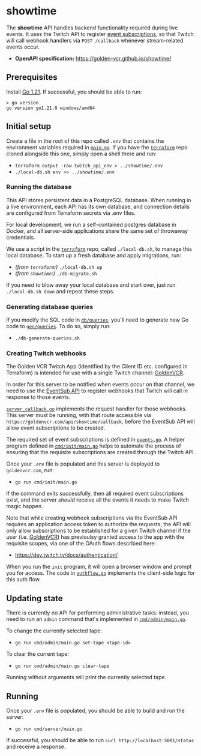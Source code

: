 # showtime

The **showtime**  API handles backend functionality required during live events. It
uses the Twitch API to register [event subscriptions](https://dev.twitch.tv/docs/eventsub/),
so that Twitch will call webhook handlers via `POST /callback` whenever stream-related
events occur.

- **OpenAPI specification:** https://golden-vcr.github.io/showtime/

## Prerequisites

Install [Go 1.21](https://go.dev/doc/install). If successful, you should be able to run:

```
> go version
go version go1.21.0 windows/amd64
```

## Initial setup

Create a file in the root of this repo called `.env` that contains the environment
variables required in [`main.go`](./cmd/server/main.go). If you have the
[`terraform`](https://github.com/golden-vcr/terraform) repo cloned alongside this one,
simply open a shell there and run:

- `terraform output -raw twitch_api_env > ../showtime/.env`
- `./local-db.sh env >> ../showtime/.env`

### Running the database

This API stores persistent data in a PostgreSQL database. When running in a live
environment, each API has its own database, and connection details are configured from
Terraform secrets via .env files.

For local development, we run a self-contained postgres database in Docker, and all
server-side applications share the same set of throwaway credentials.

We use a script in the [`terraform`](https://github.com/golden-vcr/terraform) repo,
called `./local-db.sh`, to manage this local database. To start up a fresh database and
apply migrations, run:

- _(from `terraform`:)_ `./local-db.sh up`
- _(from `showtime`:)_ `./db-migrate.sh`

If you need to blow away your local database and start over, just run
`./local-db.sh down` and repeat these steps.

### Generating database queries

If you modify the SQL code in [`db/queries`](./db/queries/), you'll need to generate
new Go code to [`gen/queries`](./gen/queries/). To do so, simply run:

- `./db-generate-queries.sh`

### Creating Twitch webhooks

The Golden VCR Twitch App (identified by the Client ID etc. configured in Terraform) is
intended for use with a single Twitch channel: [GoldenVCR](https://www.twitch.tv/goldenvcr).

In order for this server to be notified when events occur on that channel, we need to
use the [EventSub API](https://dev.twitch.tv/docs/eventsub/) to register webhooks that
Twitch will call in response to those events.

[`server_callback.go`](./internal/server/server_callback.go) implements the request
handler for those webhooks. This server must be running, with that route accessible via
`https://goldenvcr.com/api/showtime/callback`, before the EventSub API will allow event
subscriptions to be created.

The required set of event subscriptions is defined in [`events.go`](./events.go). A
helper program defined in [`cmd/init/main.go`](./cmd/init/main.go) helps to automate
the process of ensuring that the requisite subscriptions are created through the Twitch
API.

Once your `.env` file is populated and this server is deployed to `goldenvcr.com`, run:

- `go run cmd/init/main.go`

If the command exits successfully, then all required event subscriptions exist, and the
server _should_ receive all the events it needs to make Twitch magic happen.

Note that while creating webhook subscriptions via the EventSub API requires an
application access token to authorize the requests, the API will only allow
subscriptions to be established for a given Twitch channel if the user (i.e.
[GoldenVCR](https://www.twitch.tv/goldenvcr)) has previoulsy granted access to the app
with the requisite scopes, via one of the OAuth flows described here:

- https://dev.twitch.tv/docs/authentication/

When you run the `init` program, it will open a browser window and prompt you for
access. The code in [`authflow.go`](./internal/twitch/authflow.go) implements the
client-side logic for this auth flow.

## Updating state

There is currently no API for performing administrative tasks: instead, you need to run
an `admin` command that's implemented in [`cmd/admin/main.go`](./cmd/admin/main.go).

To change the currently selected tape:

- `go run cmd/admin/main.go set-tape <tape-id>`

To clear the current tape:

- `go run cmd/admin/main.go clear-tape`

Running without arguments will print the currently selected tape.

## Running

Once your `.env` file is populated, you should be able to build and run the server:

- `go run cmd/server/main.go`

If successful, you should be able to run `curl http://localhost:5001/status` and
receive a response.

